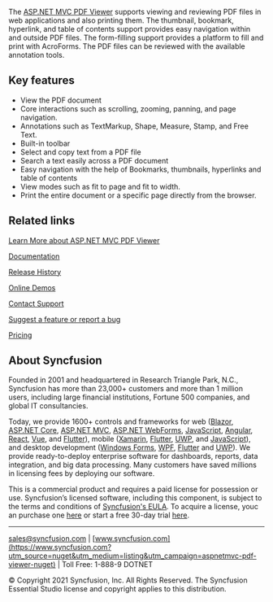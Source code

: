 ﻿The [ASP.NET MVC PDF Viewer](https://www.syncfusion.com/aspnet-mvc-ui-controls/pdf-viewer?utm_source=nuget&utm_medium=listing&utm_campaign=aspnetmvc-pdf-viewer-nuget) supports viewing and reviewing PDF files in web applications and also printing them. The thumbnail, bookmark, hyperlink, and table of contents support provides easy navigation within and outside PDF files. The form-filling support provides a platform to fill and print with AcroForms. The PDF files can be reviewed with the available annotation tools.

## Key features
* View the PDF document
* Core interactions such as scrolling, zooming, panning, and page navigation.
* Annotations such as TextMarkup, Shape, Measure, Stamp, and Free Text.
* Built-in toolbar
* Select and copy text from a PDF file
* Search a text easily across a PDF document
* Easy navigation with the help of Bookmarks, thumbnails, hyperlinks and table of contents
* View modes such as fit to page and fit to width.
* Print the entire document or a specific page directly from the browser.

## Related links
[Learn More about ASP.NET MVC PDF Viewer](https://www.syncfusion.com/aspnet-mvc-ui-controls/pdf-viewer?utm_source=nuget&utm_medium=listing&utm_campaign=aspnetmvc-pdf-viewer-nuget)

[Documentation](https://ej2.syncfusion.com/aspnetmvc/documentation/pdfviewer/getting-started/?utm_source=nuget&utm_medium=listing&utm_campaign=aspnetmvc-pdf-viewer-nuget)

[Release History](https://ej2.syncfusion.com/aspnetmvc/documentation/release-notes/22.1.34/?utm_source=nuget&utm_medium=listing&utm_campaign=aspnetmvc-pdf-viewer-nuget)

[Online Demos](https://ej2.syncfusion.com/aspnetmvc/PdfViewer/Default?utm_source=nuget&utm_medium=listing&utm_campaign=aspnetmvc-pdf-viewer-nuget)

[Contact Support](https://support.syncfusion.com/create)

[Suggest a feature or report a bug](https://www.syncfusion.com/feedback/aspnet-mvc?utm_source=nuget&utm_medium=listing&utm_campaign=aspnetmvc-pdf-viewer-nuget)

[Pricing](https://www.syncfusion.com/sales/products/aspnetmvc?utm_source=nuget&utm_medium=listing&utm_campaign=aspnetmvc-pdf-viewer-nuget)

## About Syncfusion
Founded in 2001 and headquartered in Research Triangle Park, N.C., Syncfusion has more than 23,000+ customers and more than 1 million users, including large financial institutions, Fortune 500 companies, and global IT consultancies.
 
Today, we provide 1600+ controls and frameworks for web ([Blazor](https://www.syncfusion.com/blazor-components?utm_source=nuget&utm_medium=listing&utm_campaign=aspnetmvc-pdf-viewer-nuget), [ASP.NET Core](https://www.syncfusion.com/aspnet-core-ui-controls?utm_source=nuget&utm_medium=listing&utm_campaign=aspnetmvc-pdf-viewer-nuget), [ASP.NET MVC](https://www.syncfusion.com/aspnet-mvc-ui-controls?utm_source=nuget&utm_medium=listing&utm_campaign=aspnetmvc-pdf-viewer-nuget), [ASP.NET WebForms](https://www.syncfusion.com/jquery/aspnet-webforms-ui-controls?utm_source=nuget&utm_medium=listing&utm_campaign=aspnetmvc-pdf-viewer-nuget), [JavaScript](https://www.syncfusion.com/javascript-ui-controls?utm_source=nuget&utm_medium=listing&utm_campaign=aspnetmvc-pdf-viewer-nuget), [Angular](https://www.syncfusion.com/angular-ui-components?utm_source=nuget&utm_medium=listing&utm_campaign=aspnetmvc-pdf-viewer-nuget), [React](https://www.syncfusion.com/react-ui-components?utm_source=nuget&utm_medium=listing&utm_campaign=aspnetmvc-pdf-viewer-nuget), [Vue](https://www.syncfusion.com/vue-ui-components?utm_source=nuget&utm_medium=listing&utm_campaign=aspnetmvc-pdf-viewer-nuget), and [Flutter](https://www.syncfusion.com/flutter-widgets?utm_source=nuget&utm_medium=listing&utm_campaign=aspnetmvc-pdf-viewer-nuget)), mobile ([Xamarin](https://www.syncfusion.com/xamarin-ui-controls?utm_source=nuget&utm_medium=listing&utm_campaign=aspnetmvc-pdf-viewer-nuget), [Flutter](https://www.syncfusion.com/flutter-widgets?utm_source=nuget&utm_medium=listing&utm_campaign=aspnetmvc-pdf-viewer-nuget), [UWP](https://www.syncfusion.com/uwp-ui-controls?utm_source=nuget&utm_medium=listing&utm_campaign=aspnetmvc-pdf-viewer-nuget), and [JavaScript](https://www.syncfusion.com/javascript-ui-controls?utm_source=nuget&utm_medium=listing&utm_campaign=aspnetmvc-pdf-viewer-nuget)), and desktop development ([Windows Forms](https://www.syncfusion.com/winforms-ui-controls?utm_source=nuget&utm_medium=listing&utm_campaign=aspnetmvc-pdf-viewer-nuget), [WPF](https://www.syncfusion.com/wpf-ui-controls?utm_source=nuget&utm_medium=listing&utm_campaign=aspnetmvc-pdf-viewer-nuget), [Flutter](https://www.syncfusion.com/flutter-widgets?utm_source=nuget&utm_medium=listing&utm_campaign=aspnetmvc-pdf-viewer-nuget) and [UWP](https://www.syncfusion.com/uwp-ui-controls?utm_source=nuget&utm_medium=listing&utm_campaign=aspnetmvc-pdf-viewer-nuget)). We provide ready-to-deploy enterprise software for dashboards, reports, data integration, and big data processing. Many customers have saved millions in licensing fees by deploying our software.

		
This is a commercial product and requires a paid license for possession or use. Syncfusion’s licensed software, including this component, is subject to the terms and conditions of [Syncfusion's EULA](https://www.syncfusion.com/eula/es/?utm_source=nuget&utm_medium=listing&utm_campaign=aspnetmvc-pdf-viewer-nuget). To acquire a license, youc an purchase one [here](https://www.syncfusion.com/sales/products?utm_source=nuget&utm_medium=listing&utm_campaign=aspnetmvc-pdf-viewer-nuget) or start a free 30-day trial [here](https://www.syncfusion.com/account/manage-trials/start-trials?utm_source=nuget&utm_medium=listing&utm_campaign=aspnetmvc-pdf-viewer-nuget).

___

[sales@syncfusion.com](mailto:sales@syncfusion.com?Subject=Syncfusion%20Xamarin%20Scheduler%20-%20NuGet) | [www.syncfusion.com](https://www.syncfusion.com?utm_source=nuget&utm_medium=listing&utm_campaign=aspnetmvc-pdf-viewer-nuget) | Toll Free: 1-888-9 DOTNET

© Copyright 2021 Syncfusion, Inc. All Rights Reserved. The Syncfusion Essential Studio license and copyright applies to this distribution.
